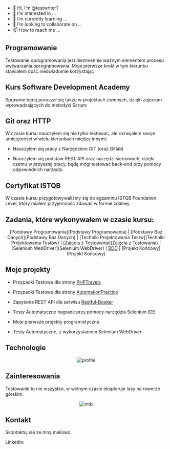 - 👋 Hi, I’m @testwriter1
- 👀 I’m interested in ...
- 🌱 I’m currently learning ...
- 💞️ I’m looking to collaborate on ...
- 📫 How to reach me ...

## Programowanie
Testowanie oprogramowania jest niezmiennie ważnym elementem procesu wytwarzania oprogramowania. Moje pierwsze kroki w tym kierunku stawiałem dość nieświadomie korzystając


## Kurs Software Development Academy

<center>


</center>

Sprawnie będę poruszał się także w projektach zwinnych, dzięki zajęciom wprowadzających do metodyki Scrum:

<center>



</center>

## Git oraz HTTP
W czasie kursu nauczyłem się nie tylko testować, ale rozwijałem swoje umiejętności w wielu kierunkach między innymi:

* Nauczyłem się pracy z Narzędziem GIT (oraz Gitlab)

* Nauczyłem się podstaw REST API oraz narzędzi sieciowych, dzięki czemu w przyszłej pracy, będę mógł testować back-end przy pomocy odpowiednich narzędzi.

## Certyfikat ISTQB
W czasie kursu przygotowywaliśmy się do egzaminu ISTQB Foundation Level, który miałem przyjemność zdawać w formie zdalnej.



## Zadania, które wykonywałem w czasie kursu:
<center>

[Podstawy Programowania](Podstawy Programowania) | [Podstawy Baz Danych](Podstawy Baz Danych) | [Techniki Projektowania Testw](Techniki Projektowania Testów) |
[Zajęcia z Testowania](Zajęcia z Testowania) | [Selenium WebDriver](Selenium WebDriver) | [BDD](BDD) |
[Projekt Końcowy](Projekt Końcowy)

</center>

## Moje projekty

* Przypadki Testowe dla strony [PHPTravels](https://www.phptravels.net/home)

* Przypadki Testowe dla strony [AutomationPractice](http://automationpractice.com/index.php)

* Zapytania REST API dla serwisu [Restful-Booker](https://restful-booker.herokuapp.com/)

* Testy Automatyczne nagrane przy pomocy narzędzia Selenium IDE.

* Moje pierwsze projekty programistyczne.

* Testy Automatyczne, z wykorzystaniem Selenium WebDriver.

## Technologie

<center>

![profile](img/technical_skills.png)

</center>

## Zainteresowania
Testowanie to nie wszystko, w wolnym czasie eksploruje lasy na rowerze górskim.

<center>

![mtb](img/mtb.jpg)

</center>

## Kontakt

Skontaktuj się ze mną mailowo: 

Linkedin: 




<!---
testwriter1/testwriter1 is a ✨ special ✨ repository because its `README.md` (this file) appears on your GitHub profile.
You can click the Preview link to take a look at your changes.
--->
